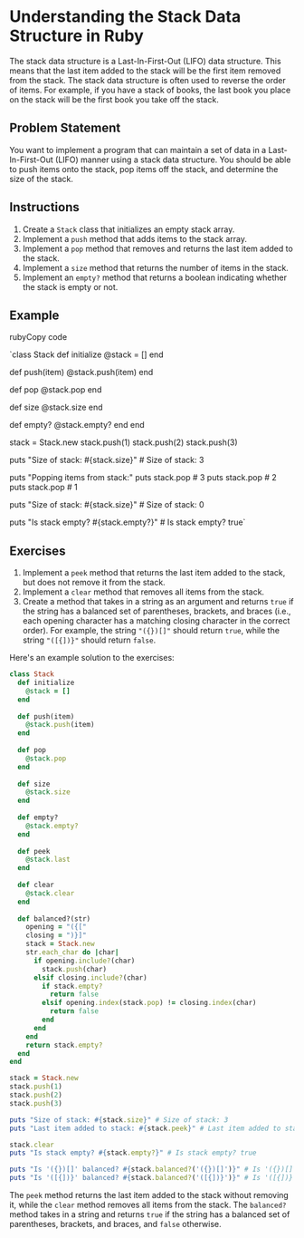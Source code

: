 # Understanding the Stack Data Structure in Ruby

The stack data structure is a Last-In-First-Out (LIFO) data structure. This means that the last item added to the stack will be the first item removed from the stack. The stack data structure is often used to reverse the order of items. For example, if you have a stack of books, the last book you place on the stack will be the first book you take off the stack.

## Problem Statement

You want to implement a program that can maintain a set of data in a Last-In-First-Out (LIFO) manner using a stack data structure. You should be able to push items onto the stack, pop items off the stack, and determine the size of the stack.

## Instructions

1. Create a `Stack` class that initializes an empty stack array.
2. Implement a `push` method that adds items to the stack array.
3. Implement a `pop` method that removes and returns the last item added to the stack.
4. Implement a `size` method that returns the number of items in the stack.
5. Implement an `empty?` method that returns a boolean indicating whether the stack is empty or not.

## Example

rubyCopy code

`class Stack
  def initialize
    @stack = []
  end

  def push(item)
    @stack.push(item)
  end

  def pop
    @stack.pop
  end

  def size
    @stack.size
  end

  def empty?
    @stack.empty?
  end
end

stack = Stack.new
stack.push(1)
stack.push(2)
stack.push(3)

puts "Size of stack: #{stack.size}" # Size of stack: 3

puts "Popping items from stack:"
puts stack.pop # 3
puts stack.pop # 2
puts stack.pop # 1

puts "Size of stack: #{stack.size}" # Size of stack: 0

puts "Is stack empty? #{stack.empty?}" # Is stack empty? true`

## Exercises

1. Implement a `peek` method that returns the last item added to the stack, but does not remove it from the stack.
2. Implement a `clear` method that removes all items from the stack.
3. Create a method that takes in a string as an argument and returns `true` if the string has a balanced set of parentheses, brackets, and braces (i.e., each opening character has a matching closing character in the correct order). For example, the string `"({})[]"` should return `true`, while the string `"([{])}"` should return `false`.

Here's an example solution to the exercises:

```ruby
class Stack
  def initialize
    @stack = []
  end
  
  def push(item)
    @stack.push(item)
  end
  
  def pop
    @stack.pop
  end
  
  def size
    @stack.size
  end
  
  def empty?
    @stack.empty?
  end
  
  def peek
    @stack.last
  end
  
  def clear
    @stack.clear
  end
  
  def balanced?(str)
    opening = "({["
    closing = ")}]"
    stack = Stack.new
    str.each_char do |char|
      if opening.include?(char)
        stack.push(char)
      elsif closing.include?(char)
        if stack.empty?
          return false
        elsif opening.index(stack.pop) != closing.index(char)
          return false
        end
      end
    end
    return stack.empty?
  end
end

stack = Stack.new
stack.push(1)
stack.push(2)
stack.push(3)

puts "Size of stack: #{stack.size}" # Size of stack: 3
puts "Last item added to stack: #{stack.peek}" # Last item added to stack: 3

stack.clear
puts "Is stack empty? #{stack.empty?}" # Is stack empty? true

puts "Is '({})[]' balanced? #{stack.balanced?('({})[]')}" # Is '({})[]' balanced? true
puts "Is '([{])}' balanced? #{stack.balanced?('([{])}')}" # Is '([{])}' balanced? false
```

The `peek` method returns the last item added to the stack without removing it, while the `clear` method removes all items from the stack. The `balanced?` method takes in a string and returns `true` if the string has a balanced set of parentheses, brackets, and braces, and `false` otherwise.
